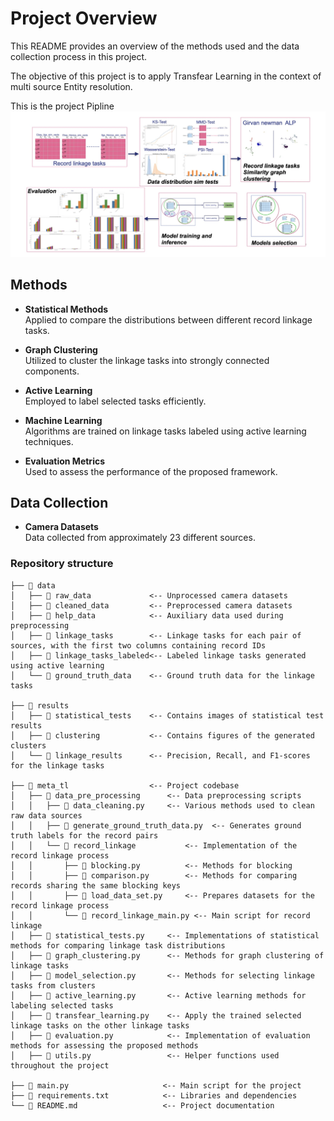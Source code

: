 # Project Overview

This README provides an overview of the methods used and the data collection process in this project.

The objective of this project is to apply Transfear Learning in the context of multi source Entity resolution. 

This is the project Pipline
![Project Workflow](workflow.jpeg)

## Methods

- **Statistical Methods**  
  Applied to compare the distributions between different record linkage tasks.

- **Graph Clustering**  
  Utilized to cluster the linkage tasks into strongly connected components.

- **Active Learning**  
  Employed to label selected tasks efficiently.

- **Machine Learning**  
  Algorithms are trained on linkage tasks labeled using active learning techniques.

- **Evaluation Metrics**  
  Used to assess the performance of the proposed framework.

## Data Collection

- **Camera Datasets**  
  Data collected from approximately 23 different sources.

### Repository structure

``` plain
├── 📁 data                   
│   ├── 📁 raw_data             <-- Unprocessed camera datasets
│   ├── 📁 cleaned_data         <-- Preprocessed camera datasets
│   ├── 📁 help_data            <-- Auxiliary data used during preprocessing
│   ├── 📁 linkage_tasks        <-- Linkage tasks for each pair of sources, with the first two columns containing record IDs
│   ├── 📁 linkage_tasks_labeled<-- Labeled linkage tasks generated using active learning
│   └── 📁 ground_truth_data    <-- Ground truth data for the linkage tasks

├── 📁 results                  
│   ├── 📁 statistical_tests    <-- Contains images of statistical test results
│   ├── 📁 clustering           <-- Contains figures of the generated clusters
│   └── 📁 linkage_results      <-- Precision, Recall, and F1-scores for the linkage tasks

├── 📁 meta_tl                  <-- Project codebase
│   ├── 📁 data_pre_processing      <-- Data preprocessing scripts
│   │   ├── 📃 data_cleaning.py     <-- Various methods used to clean raw data sources
│   │   ├── 📃 generate_ground_truth_data.py  <-- Generates ground truth labels for the record pairs
│   │   └── 📁 record_linkage           <-- Implementation of the record linkage process
│   │       ├── 📃 blocking.py          <-- Methods for blocking
│   │       ├── 📃 comparison.py        <-- Methods for comparing records sharing the same blocking keys
│   │       ├── 📃 load_data_set.py     <-- Prepares datasets for the record linkage process
│   │       └── 📃 record_linkage_main.py <-- Main script for record linkage
│   ├── 📃 statistical_tests.py     <-- Implementations of statistical methods for comparing linkage task distributions
│   ├── 📃 graph_clustering.py      <-- Methods for graph clustering of linkage tasks
│   ├── 📃 model_selection.py       <-- Methods for selecting linkage tasks from clusters
│   ├── 📃 active_learning.py       <-- Active learning methods for labeling selected tasks
│   ├── 📃 transfear_learning.py    <-- Apply the trained selected linkage tasks on the other linkage tasks
│   ├── 📃 evaluation.py            <-- Implementation of evaluation methods for assessing the proposed methods
│   ├── 📃 utils.py                 <-- Helper functions used throughout the project

├── 📃 main.py                     <-- Main script for the project
├── 📃 requirements.txt            <-- Libraries and dependencies
└── 📃 README.md                   <-- Project documentation

```








































